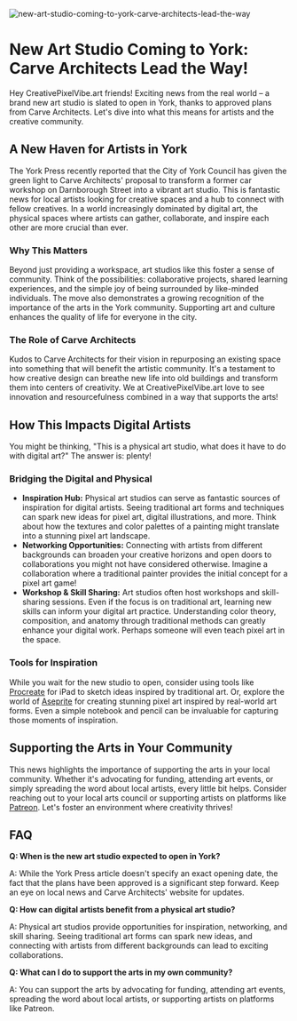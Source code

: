 ![new-art-studio-coming-to-york-carve-architects-lead-the-way](https://images.pexels.com/photos/6373691/pexels-photo-6373691.jpeg?auto=compress&cs=tinysrgb&fit=crop&h=627&w=1200)

# New Art Studio Coming to York: Carve Architects Lead the Way!

Hey CreativePixelVibe.art friends! Exciting news from the real world – a brand new art studio is slated to open in York, thanks to approved plans from Carve Architects. Let's dive into what this means for artists and the creative community. 

## A New Haven for Artists in York

The York Press recently reported that the City of York Council has given the green light to Carve Architects' proposal to transform a former car workshop on Darnborough Street into a vibrant art studio. This is fantastic news for local artists looking for creative spaces and a hub to connect with fellow creatives. In a world increasingly dominated by digital art, the physical spaces where artists can gather, collaborate, and inspire each other are more crucial than ever.

### Why This Matters

Beyond just providing a workspace, art studios like this foster a sense of community. Think of the possibilities: collaborative projects, shared learning experiences, and the simple joy of being surrounded by like-minded individuals. The move also demonstrates a growing recognition of the importance of the arts in the York community. Supporting art and culture enhances the quality of life for everyone in the city.

### The Role of Carve Architects

Kudos to Carve Architects for their vision in repurposing an existing space into something that will benefit the artistic community. It's a testament to how creative design can breathe new life into old buildings and transform them into centers of creativity. We at CreativePixelVibe.art love to see innovation and resourcefulness combined in a way that supports the arts!

## How This Impacts Digital Artists

You might be thinking, "This is a physical art studio, what does it have to do with digital art?" The answer is: plenty! 

### Bridging the Digital and Physical

*   **Inspiration Hub:** Physical art studios can serve as fantastic sources of inspiration for digital artists. Seeing traditional art forms and techniques can spark new ideas for pixel art, digital illustrations, and more. Think about how the textures and color palettes of a painting might translate into a stunning pixel art landscape.
*   **Networking Opportunities:** Connecting with artists from different backgrounds can broaden your creative horizons and open doors to collaborations you might not have considered otherwise. Imagine a collaboration where a traditional painter provides the initial concept for a pixel art game! 
*   **Workshop & Skill Sharing:** Art studios often host workshops and skill-sharing sessions. Even if the focus is on traditional art, learning new skills can inform your digital art practice. Understanding color theory, composition, and anatomy through traditional methods can greatly enhance your digital work. Perhaps someone will even teach pixel art in the space.

### Tools for Inspiration

While you wait for the new studio to open, consider using tools like [Procreate](https://procreate.art/) for iPad to sketch ideas inspired by traditional art. Or, explore the world of [Aseprite](https://www.aseprite.org/) for creating stunning pixel art inspired by real-world art forms. Even a simple notebook and pencil can be invaluable for capturing those moments of inspiration.

## Supporting the Arts in Your Community

This news highlights the importance of supporting the arts in your local community. Whether it's advocating for funding, attending art events, or simply spreading the word about local artists, every little bit helps. Consider reaching out to your local arts council or supporting artists on platforms like [Patreon](https://www.patreon.com/). Let's foster an environment where creativity thrives!

## FAQ

**Q: When is the new art studio expected to open in York?**

A: While the York Press article doesn't specify an exact opening date, the fact that the plans have been approved is a significant step forward. Keep an eye on local news and Carve Architects' website for updates.

**Q: How can digital artists benefit from a physical art studio?**

A: Physical art studios provide opportunities for inspiration, networking, and skill sharing. Seeing traditional art forms can spark new ideas, and connecting with artists from different backgrounds can lead to exciting collaborations.

**Q: What can I do to support the arts in my own community?**

A: You can support the arts by advocating for funding, attending art events, spreading the word about local artists, or supporting artists on platforms like Patreon.
